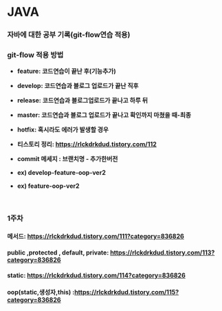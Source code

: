 # JAVA
### 자바에 대한 공부 기록(git-flow연습 적용)

### git-flow 적용 방법

 + **feature: 코드연습이 끝난 후(기능추가)**
 + **develop: 코드연습과 블로그 업로드가 끝난 직후**
 + **release: 코드연습과 블로그업로드가 끝나고 하루 뒤**
 + **master: 코드연습과 블로그 업로드가 끝나고 확인까지 마쳤을 때-최종**
 + **hotfix: 혹시라도 에러가 발생할 경우**

 + **티스토리 정리: https://rlckdrkdud.tistory.com/112**


 + **commit 메세지 : 브랜치명 - 추가한버전**
 + **ex) develop-feature-oop-ver2**
 + **ex) feature-oop-ver2**
<br>

### 1주차
#### 메서드: https://rlckdrkdud.tistory.com/111?category=836826
#### public ,protected , default, private: https://rlckdrkdud.tistory.com/113?category=836826
#### static: https://rlckdrkdud.tistory.com/114?category=836826
#### oop(static,생성자,this) :https://rlckdrkdud.tistory.com/115?category=836826




